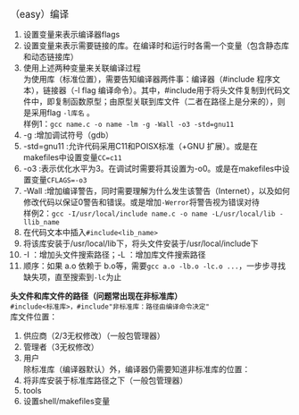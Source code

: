 <big>（easy）编译</big>  
1. 设置变量来表示编译器flags  
2. 设置变量来表示需要链接的库。在编译时和运行时各需一个变量（包含静态库和动态链接库）  
3. 使用上述两种变量来关联编译过程  
为使用库（标准位置），需要告知编译器两件事：编译器（#include 程序文本），链接器（-l flag 编译命令）。其中，#include用于将头文件复制到代码文件中，即复制函数原型；由原型关联到库文件（二者在路径上是分来的），则是采用flag `-l库名` 。  
样例1：`gcc name.c -o name -lm -g -Wall -o3 -std=gnu11`   
1. -g :增加调试符号（gdb）  
2. -std=gnu11 :允许代码采用C11和POISX标准（+GNU 扩展）。或是在makefiles中设置变量`CC=c11`  
3. -o3 :表示优化水平为3。在调试时需要将其设置为-o0。或是在makefiles中设置变量`CFLAGS=-o3`  
4. -Wall :增加编译警告，同时需要理解为什么发生该警告（Internet），以及如何修改代码以保证0警告和错误。或是增加`-Werror`将警告视为错误对待  
样例2：`gcc -I/usr/local/include name.c -o name -L/usr/local/lib -llib_name`    
1. 在代码文本中插入`#include<lib_name>`  
2. 将该库安装于/usr/local/lib下，将头文件安装于/usr/local/include下  
3. -I ：增加头文件搜索路径；-L ：增加库文件搜索路径  
4. 顺序：如果 a.o 依赖于 b.o等，需要`gcc a.o -lb.o -lc.o ...`，一步步寻找缺失项，直至搜索到`-lc`为止   

**头文件和库文件的路径（问题常出现在非标准库）**  
`#include<标准库>，#include"非标准库：路径由编译命令决定"`  
库文件位置：  
1. 供应商（2/3无权修改）（一般包管理器）     
2. 管理者（3无权修改）  
3. 用户  
除标准库（编译器默认）外，编译器仍需要知道非标准库的位置：  
1. 将非库安装于标准库路径之下（一般包管理器）  
2. tools  
3. 设置shell/makefiles变量  







